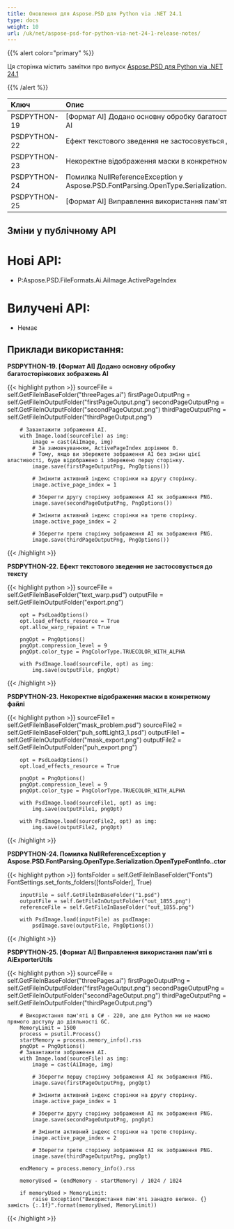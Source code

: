 ```yaml
---
title: Оновлення для Aspose.PSD для Python via .NET 24.1
type: docs
weight: 10
url: /uk/net/aspose-psd-for-python-via-net-24-1-release-notes/
---
```


{{% alert color="primary" %}}

Ця сторінка містить замітки про випуск [Aspose.PSD для Python via .NET 24.1](https://pypi.org/project/aspose-psd/)

{{% /alert %}}

| **Ключ**     | **Опис**                                                                                                | **Категорія** |
|:--------------|:----------------------------------------------------------------------------------------------------------|:------------|
|  PSDPYTHON-19 | [Формат AI] Додано основну обробку багатосторінкових зображень AI                                                    |   Функціонал   |
|  PSDPYTHON-22 | Ефект текстового зведення не застосовується до тексту                                                                    |     Помилка     |
|  PSDPYTHON-23 | Некоректне відображення маски в конкретному файлі                                                          |     Помилка     |
|  PSDPYTHON-24 | Помилка NullReferenceException у Aspose.PSD.FontParsing.OpenType.Serialization.OpenTypeFontInfo..ctor            |     Помилка     |
|  PSDPYTHON-25 | [Формат AI] Виправлення використання пам'яті в AiExporterUtils                                                    |     Помилка     |



## **Зміни у публічному API**
# **Нові API:**
- P:Aspose.PSD.FileFormats.Ai.AiImage.ActivePageIndex

# **Вилучені API:**
- Немає


## **Приклади використання:**

**PSDPYTHON-19. [Формат AI] Додано основну обробку багатосторінкових зображень AI**

{{< highlight python >}}
        sourceFile = self.GetFileInBaseFolder("threePages.ai")
        firstPageOutputPng = self.GetFileInOutputFolder("firstPageOutput.png")
        secondPageOutputPng = self.GetFileInOutputFolder("secondPageOutput.png")
        thirdPageOutputPng = self.GetFileInOutputFolder("thirdPageOutput.png")

        # Завантажити зображення AI.
        with Image.load(sourceFile) as img:
            image = cast(AiImage, img)
            # За замовчуванням, ActivePageIndex дорівнює 0.
            # Тому, якщо ви збережете зображення AI без зміни цієї властивості, буде відображено і збережено першу сторінку.
            image.save(firstPageOutputPng, PngOptions())

            # Змінити активний індекс сторінки на другу сторінку.
            image.active_page_index = 1

            # Зберегти другу сторінку зображення AI як зображення PNG.
            image.save(secondPageOutputPng, PngOptions())

            # Змінити активний індекс сторінки на третю сторінку.
            image.active_page_index = 2

            # Зберегти третю сторінку зображення AI як зображення PNG.
            image.save(thirdPageOutputPng, PngOptions())
{{< /highlight >}}

**PSDPYTHON-22. Ефект текстового зведення не застосовується до тексту**

{{< highlight python >}}
        sourceFile = self.GetFileInBaseFolder("text_warp.psd")
        outputFile = self.GetFileInOutputFolder("export.png")

        opt = PsdLoadOptions()
        opt.load_effects_resource = True
        opt.allow_warp_repaint = True

        pngOpt = PngOptions()
        pngOpt.compression_level = 9
        pngOpt.color_type = PngColorType.TRUECOLOR_WITH_ALPHA

        with PsdImage.load(sourceFile, opt) as img:
            img.save(outputFile, pngOpt)
{{< /highlight >}}

**PSDPYTHON-23. Некоректне відображення маски в конкретному файлі**

{{< highlight python >}}
        sourceFile1 = self.GetFileInBaseFolder("mask_problem.psd")
        sourceFile2 = self.GetFileInBaseFolder("puh_softLight3_1.psd")
        outputFile1 = self.GetFileInOutputFolder("mask_export.png")
        outputFile2 = self.GetFileInOutputFolder("puh_export.png")

        opt = PsdLoadOptions()
        opt.load_effects_resource = True

        pngOpt = PngOptions()
        pngOpt.compression_level = 9
        pngOpt.color_type = PngColorType.TRUECOLOR_WITH_ALPHA

        with PsdImage.load(sourceFile1, opt) as img:
            img.save(outputFile1, pngOpt)

        with PsdImage.load(sourceFile2, opt) as img:
            img.save(outputFile2, pngOpt)
{{< /highlight >}}

**PSDPYTHON-24. Помилка NullReferenceException у Aspose.PSD.FontParsing.OpenType.Serialization.OpenTypeFontInfo..ctor**

{{< highlight python >}}
        fontsFolder = self.GetFileInBaseFolder("Fonts")
        FontSettings.set_fonts_folders([fontsFolder], True)


        inputFile = self.GetFileInBaseFolder("1.psd")
        outputFile = self.GetFileInOutputFolder("out_1855.png")
        referenceFile = self.GetFileInBaseFolder("out_1855.png")

        with PsdImage.load(inputFile) as psdImage:
            psdImage.save(outputFile, PngOptions())
{{< /highlight >}}

**PSDPYTHON-25. [Формат AI] Виправлення використання пам'яті в AiExporterUtils**

{{< highlight python >}}
  sourceFile = self.GetFileInBaseFolder("threePages.ai")
        firstPageOutputPng = self.GetFileInOutputFolder("firstPageOutput.png")
        secondPageOutputPng = self.GetFileInOutputFolder("secondPageOutput.png")
        thirdPageOutputPng = self.GetFileInOutputFolder("thirdPageOutput.png")

        # Використання пам'яті в C# - 220, але для Python ми не маємо прямого доступу до діяльності GC.
        MemoryLimit = 1500
        process = psutil.Process()
        startMemory = process.memory_info().rss
        pngOpt = PngOptions()
        # Завантажити зображення AI.
        with Image.load(sourceFile) as img:
            image = cast(AiImage, img)

            # Зберегти першу сторінку зображення AI як зображення PNG.
            image.save(firstPageOutputPng, pngOpt)

            # Змінити активний індекс сторінки на другу сторінку.
            image.active_page_index = 1

            # Зберегти другу сторінку зображення AI як зображення PNG.
            image.save(secondPageOutputPng, pngOpt)

            # Змінити активний індекс сторінки на третю сторінку.
            image.active_page_index = 2

            # Зберегти третю сторінку зображення AI як зображення PNG.
            image.save(thirdPageOutputPng, pngOpt)

        endMemory = process.memory_info().rss

        memoryUsed = (endMemory - startMemory) / 1024 / 1024

        if memoryUsed > MemoryLimit:
            raise Exception("Використання пам'яті занадто велике. {} замість {:.1f}".format(memoryUsed, MemoryLimit))
{{< /highlight >}}

